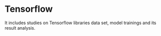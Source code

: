 # Tensorflow
It includes studies on Tensorflow libraries data set, model trainings and its result analysis.
